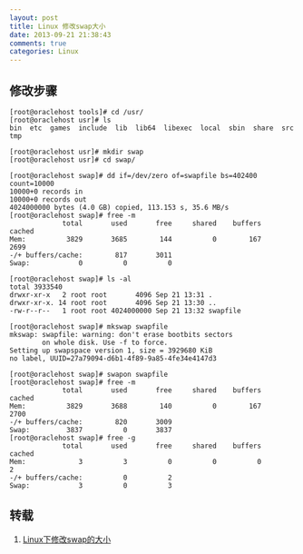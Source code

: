 ```yaml
---
layout: post
title: Linux 修改swap大小
date: 2013-09-21 21:38:43
comments: true
categories: Linux
---
```

## 修改步骤

    [root@oraclehost tools]# cd /usr/
    [root@oraclehost usr]# ls
    bin  etc  games  include  lib  lib64  libexec  local  sbin  share  src  tmp
    
    [root@oraclehost usr]# mkdir swap
    [root@oraclehost usr]# cd swap/
    
    [root@oraclehost swap]# dd if=/dev/zero of=swapfile bs=402400 count=10000
    10000+0 records in
    10000+0 records out
    4024000000 bytes (4.0 GB) copied, 113.153 s, 35.6 MB/s
    [root@oraclehost swap]# free -m
                 total       used       free     shared    buffers     cached
    Mem:          3829       3685        144          0        167       2699
    -/+ buffers/cache:        817       3011
    Swap:            0          0          0
    
    [root@oraclehost swap]# ls -al
    total 3933540
    drwxr-xr-x   2 root root       4096 Sep 21 13:31 .
    drwxr-xr-x. 14 root root       4096 Sep 21 13:30 ..
    -rw-r--r--   1 root root 4024000000 Sep 21 13:32 swapfile
    
    [root@oraclehost swap]# mkswap swapfile
    mkswap: swapfile: warning: don't erase bootbits sectors
            on whole disk. Use -f to force.
    Setting up swapspace version 1, size = 3929680 KiB
    no label, UUID=27a79094-d6b1-4f89-9a85-4fe34e4147d3
    
    [root@oraclehost swap]# swapon swapfile
    [root@oraclehost swap]# free -m
                 total       used       free     shared    buffers     cached
    Mem:          3829       3688        140          0        167       2700
    -/+ buffers/cache:        820       3009
    Swap:         3837          0       3837
    [root@oraclehost swap]# free -g
                 total       used       free     shared    buffers     cached
    Mem:             3          3          0          0          0          2
    -/+ buffers/cache:          0          2
    Swap:            3          0          3

## 转载

1. [Linux下修改swap的大小](http://moneypy.blog.51cto.com/745631/274548)
